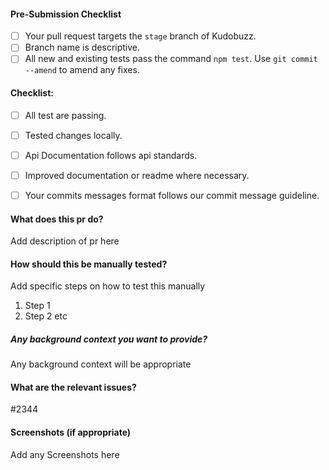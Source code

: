#### Pre-Submission Checklist
<!-- Go over all points below, and after creating the PR, tick all the checkboxes that apply. -->
<!-- All points should be verified, otherwise, read the CONTRIBUTING guidelines from above-->
<!-- If you're unsure about any of these, don't hesitate to ask. We're here to help! -->
<!--You also read mall from https://github.com/kudobuzz/guides/edit/master/code-review-guidelines.md-->

- [ ] Your pull request targets the `stage` branch of Kudobuzz.
- [ ] Branch name is descriptive. 
- [ ] All new and existing tests pass the command `npm test`. Use `git commit --amend` to amend any fixes.

#### Checklist:
<!-- Go over all points below, and after creating the PR, tick the checkboxes that apply. -->
<!-- If you're unsure about any of these, don't hesitate to ask in the Help Contributors room linked above. We're here to help! -->
- [  ] All test are passing. 
- [  ] Tested changes locally.
- [  ] Api Documentation follows api standards.
- [  ] Improved documentation or readme where necessary. 
- [  ] Your commits messages format follows our commit message guideline.


#### What does this pr do?
Add description of pr here

#### How should this be manually tested?
Add specific steps on how to test this manually
1. Step 1
2. Step 2 etc


##### Any background context you want to provide?
Any background context will be appropriate

#### What are the relevant issues?
#2344


#### Screenshots (if appropriate)
Add any Screenshots here
